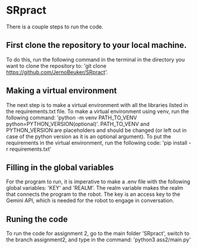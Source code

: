 # SRpract
There is a couple steps to run the code.

## First clone the repository to your local machine. 
To do this, run the following command in the terminal in the directory you want to clone the repository to: 'git clone https://github.com/JernoBeuker/SRpract'.

## Making a virtual environment
The next step is to make a virtual environment with all the libraries listed in the requirements.txt file.
To make a virtual environment using venv, run the following command: 'python -m venv PATH_TO_VENV python=PYTHON_VERSION(optional)'. PATH_TO_VENV and PYTHON_VERSION are placeholders and should be changed (or left out in case of the python version as it is an optional argument).
To put the requirements in the virtual environment, run the following code: 'pip install -r requirements.txt'

## Filling in the global variables
For the program to run, it is imperative to make a .env file with the following global variables: 'KEY' and 'REALM'. The realm variable makes the realm that connects the program to the robot. The key is an access key to the Gemini API, which is needed for the robot to engage in conversation.

## Runing the code
To run the code for assignment 2, go to the main folder 'SRpract', switch to the branch assignment2, and type in the command: 'python3 ass2/main.py'
